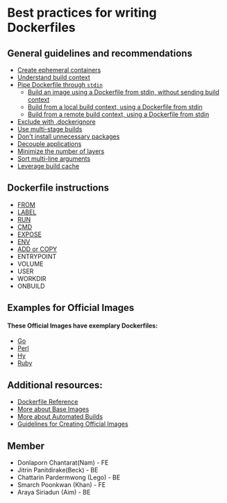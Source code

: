 # Best practices for writing Dockerfiles
## General guidelines and recommendations
- [Create ephemeral containers](https://github.com/chattarinpardermwong/Best-practices-for-writing-Dockerfiles-translate/blob/develop/Create%20ephemeral%20containers.md)
- [Understand build context](https://github.com/chattarinpardermwong/Best-practices-for-writing-Dockerfiles-translate/blob/develop/Understand%20build%20context.md)
- [Pipe Dockerfile through `stdin`](https://github.com/chattarinpardermwong/Best-practices-for-writing-Dockerfiles-translate/blob/develop/Pipe%20Dockerfile%20through%20stdin.md)
  - [Build an image using a Dockerfile from stdin, without sending build context](https://github.com/chattarinpardermwong/Best-practices-for-writing-Dockerfiles-translate/blob/develop/Build%20an%20image%20using%20a%20Dockerfile.md)
  - [Build from a local build context, using a Dockerfile from stdin](https://github.com/chattarinpardermwong/Best-practices-for-writing-Dockerfiles-translate/blob/develop/Build%20from%20a%20local%20build%20context.md)
  - [Build from a remote build context, using a Dockerfile from stdin](https://github.com/chattarinpardermwong/Best-practices-for-writing-Dockerfiles-translate/blob/develop/Build%20from%20a%20remote%20build%20context.md)
- [Exclude with .dockerignore](https://github.com/chattarinpardermwong/Best-practices-for-writing-Dockerfiles-translate/blob/develop/exclude.md)
- [Use multi-stage builds](https://github.com/chattarinpardermwong/Best-practices-for-writing-Dockerfiles-translate/blob/khan/Use-multi-stage-builds.md)
- [Don't install unnecessary packages](https://github.com/chattarinpardermwong/Best-practices-for-writing-Dockerfiles-translate/blob/khan/Use-multi-stage-builds.md)
- [Decouple applications](https://github.com/chattarinpardermwong/Best-practices-for-writing-Dockerfiles-translate/blob/khan/Decouple-applications.md)
- [Minimize the number of layers](https://github.com/chattarinpardermwong/Best-practices-for-writing-Dockerfiles-translate/blob/khan/Minimize-the-number-of-layers.md)
- [Sort multi-line arguments](https://github.com/chattarinpardermwong/Best-practices-for-writing-Dockerfiles-translate/blob/khan/Sort%20muiti-line-arguments.md)
- [Leverage build cache](https://github.com/chattarinpardermwong/Best-practices-for-writing-Dockerfiles-translate/blob/Beck/Leverage%20build%20cache.md)
## Dockerfile instructions
- [FROM](https://github.com/chattarinpardermwong/Best-practices-for-writing-Dockerfiles-translate/blob/Beck/FROM.md)
- [LABEL](https://github.com/chattarinpardermwong/Best-practices-for-writing-Dockerfiles-translate/blob/Beck/LABEL.md)
- [RUN](https://github.com/chattarinpardermwong/Best-practices-for-writing-Dockerfiles-translate/blob/Beck/RUN.md)
- [CMD](https://github.com/chattarinpardermwong/Best-practices-for-writing-Dockerfiles-translate/blob/chattarin/CMD.md)
- [EXPOSE](https://github.com/chattarinpardermwong/Best-practices-for-writing-Dockerfiles-translate/blob/chattarin/EXPOSE.md)
- [ENV](https://github.com/chattarinpardermwong/Best-practices-for-writing-Dockerfiles-translate/blob/chattarin/ENV.md)
- [ADD or COPY](https://github.com/chattarinpardermwong/Best-practices-for-writing-Dockerfiles-translate/blob/chattarin/ADD-COPY.md)
- ENTRYPOINT
- VOLUME
- USER
- WORKDIR
- ONBUILD
## Examples for Official Images
#### These Official Images have exemplary Dockerfiles:
  - [Go](https://hub.docker.com/_/golang/)
  - [Perl](https://hub.docker.com/_/perl/)
  - [Hy](https://hub.docker.com/_/hylang/)
  - [Ruby](https://hub.docker.com/_/ruby/)
## Additional resources:
  - [Dockerfile Reference](https://docs.docker.com/engine/)
  - [More about Base Images](https://docs.docker.com/develop/develop-images/baseimages/)
  - [More about Automated Builds](https://docs.docker.com/docker-hub/builds/)
  - [Guidelines for Creating Official Images](https://docs.docker.com/docker-hub/official_images/)
## Member  
  - Donlaporn Chantarat(Nam)      - FE
  - Jitrin Panitdirake(Beck)      - BE
  - Chattarin Pardermwong (Lego)  - BE
  - Smarch Poonkwan (Khan)        - FE
  - Araya Siriadun (Aim)          - BE
